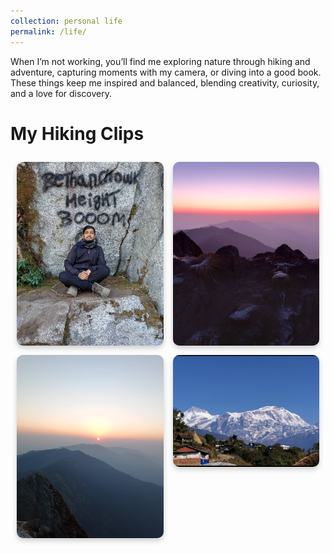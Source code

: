 ```yaml
---
collection: personal life
permalink: /life/
---
```


When I’m not working, you’ll find me exploring nature through hiking and adventure, capturing moments with my camera, or diving into a good book. These things keep me inspired and balanced, blending creativity, curiosity, and a love for discovery.

<h1>My Hiking Clips</h1>
<div class="image-grid">
  <!-- Replace these image links with your own -->
  <img src="../images/Narayanthanmy.jpg" alt="Narayanthan">
  <img src="../images/N1.jpg" alt="Narayanthan">
  <img src="../images/n2.jpg" alt="Narayanthan">
  <img src="../images/Sikles1.jpg" alt="Sikles">
</div>

<style>
  .image-grid {
    display: grid;
    grid-template-columns: repeat(auto-fit, minmax(200px, 1fr)); /* Responsive columns */
    gap: 15px; /* Spacing between images */
    padding: 10px;
  }

  .image-grid img {
    width: 100%; /* Ensure images fill their container */
    height: auto;
    border-radius: 10px; /* Rounded corners for a modern look */
    box-shadow: 0 4px 8px rgba(0, 0, 0, 0.2); /* Add some shadow for depth */
    transition: transform 0.3s ease, box-shadow 0.3s ease; /* Hover animation */
  }

  .image-grid img:hover {
    transform: scale(1.05); /* Slight zoom on hover */
    box-shadow: 0 8px 16px rgba(0, 0, 0, 0.3); /* Enhanced shadow on hover */
  } <br>
These books have profoundly influenced me in terms of my work, discipline, and offered new perspectives on the world and humanity.
  
<div style="display: grid; grid-template-columns: repeat(auto-fit, minmax(300px, 1fr)); gap: 20px;">

<div style="border: 1px solid #ddd; border-radius: 8px; box-shadow: 0 2px 4px rgba(0, 0, 0, 0.1); overflow: hidden;">
    <img src="path_to_image1.jpg" alt="Power Electronics Project" style="width: 100%; height: 200px; object-fit: cover;">
    <h3 style="margin: 10px; font-size: 1.2em; color: #333;">Power Electronics Project (Undergraduate Thesis)</h3>
    <p style="margin: 10px; font-size: 1em; color: #666;">Developed a leakage current mitigation strategy using its topology for Solar Energy Integration in Grid.</p>
</div>

<div style="border: 1px solid #ddd; border-radius: 8px; box-shadow: 0 2px 4px rgba(0, 0, 0, 0.1); overflow: hidden;">
    <img src="path_to_image2.jpg" alt="PLMD IoT" style="width: 100%; height: 200px; object-fit: cover;">
    <h3 style="margin: 10px; font-size: 1.2em; color: #333;">PLMD - IoT (Undergrad 7th Semester Project)</h3>
    <p style="margin: 10px; font-size: 1em; color: #666;">Developed an IoT-based house energy monitoring device for demand-side response.</p>
</div>

<div style="border: 1px solid #ddd; border-radius: 8px; box-shadow: 0 2px 4px rgba(0, 0, 0, 0.1); overflow: hidden;">
    <img src="path_to_image3.jpg" alt="UNET" style="width: 100%; height: 200px; object-fit: cover;">
    <h3 style="margin: 10px; font-size: 1.2em; color: #333;">UNET</h3>
    <p style="margin: 10px; font-size: 1em; color: #666;">Implemented the UNET model from scratch for image segmentation tasks in Python.</p>
</div>

<div style="border: 1px solid #ddd; border-radius: 8px; box-shadow: 0 2px 4px rgba(0, 0, 0, 0.1); overflow: hidden;">
    <img src="path_to_image4.jpg" alt="Neural Style Transfer" style="width: 100%; height: 200px; object-fit: cover;">
    <h3 style="margin: 10px; font-size: 1.2em; color: #333;">Neural Style Transfer</h3>
    <p style="margin: 10px; font-size: 1em; color: #666;">Replicated the neural style transfer technique to apply artistic styles to images.</p>
</div>

</div>


